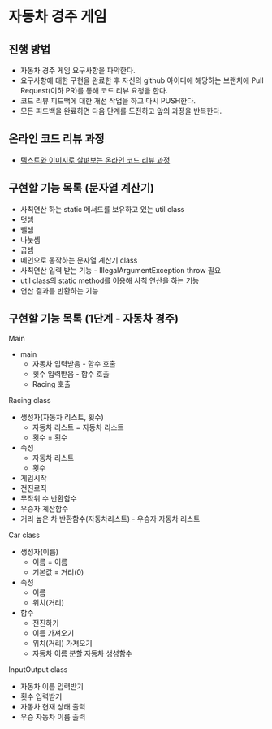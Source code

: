# 자동차 경주 게임
## 진행 방법
* 자동차 경주 게임 요구사항을 파악한다.
* 요구사항에 대한 구현을 완료한 후 자신의 github 아이디에 해당하는 브랜치에 Pull Request(이하 PR)를 통해 코드 리뷰 요청을 한다.
* 코드 리뷰 피드백에 대한 개선 작업을 하고 다시 PUSH한다.
* 모든 피드백을 완료하면 다음 단계를 도전하고 앞의 과정을 반복한다.

## 온라인 코드 리뷰 과정
* [텍스트와 이미지로 살펴보는 온라인 코드 리뷰 과정](https://github.com/next-step/nextstep-docs/tree/master/codereview)

## 구현할 기능 목록 (문자열 계산기)
 - 사칙연산 하는 static 메서드를 보유하고 있는 util class
  - 덧셈
  - 뺄셈
  - 나눗셈
  - 곱셈
 - 메인으로 동작하는 문자열 계산기 class
  - 사칙연산 입력 받는 기능 - IllegalArgumentException throw 필요
  - util class의 static method를 이용해 사칙 연산을 하는 기능
  - 연산 결과를 반환하는 기능

## 구현할 기능 목록 (1단계 - 자동차 경주)
Main
- main
    - 자동차 입력받음 - 함수 호출
    - 횟수 입력받음 - 함수 호출
    - Racing 호출

Racing class
- 생성자(자동차 리스트, 횟수)
    - 자동차 리스트 = 자동차 리스트
    - 횟수 = 횟수
- 속성
    - 자동차 리스트
    - 횟수
- 게임시작
- 전진로직
- 무작위 수 반환함수
- 우승자 계산함수
- 거리 높은 차 반환함수(자동차리스트) - 우승자 자동차 리스트

Car class
- 생성자(이름)
    - 이름 = 이름
    - 기본값 = 거리(0)
- 속성
    - 이름
    - 위치(거리)
- 함수
    - 전진하기
    - 이름 가져오기
    - 위치(거리) 가져오기
    - 자동차 이름 분할 자동차 생성함수

InputOutput class
- 자동차 이름 입력받기
- 횟수 입력받기
- 자동차 현재 상태 출력
- 우승 자동차 이름 출력